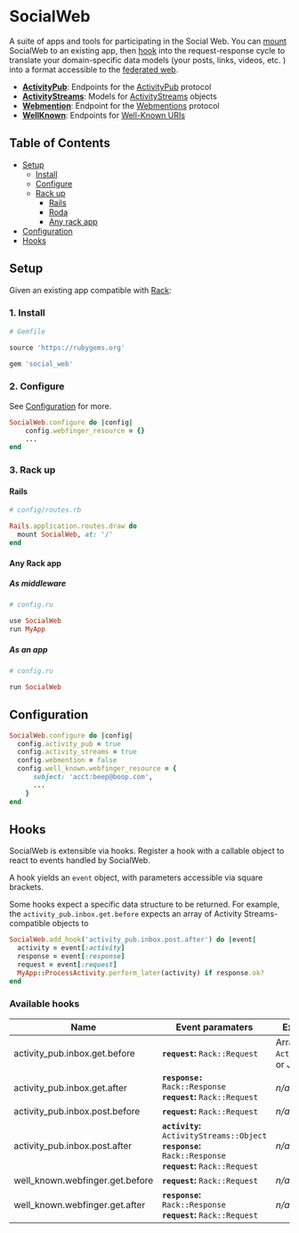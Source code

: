 # SocialWeb

A suite of apps and tools for participating in the Social Web. You can [mount](#setup)
SocialWeb to an existing app, then [hook](#hooks) into the request-response 
cycle to translate your domain-specific data models (your posts, links, videos,
etc. ) into a format accessible to the [federated web](https://fediverse.party/).

* [**ActivityPub**](https://github.com/social-web/social_web/tree/master/activity_pub): Endpoints for the [ActivityPub](https://activitypub.rocks/) protocol
* [**ActivityStreams**](https://github.com/social-web/social_web/tree/master/activity_streams): Models for [ActivityStreams](https://www.w3.org/TR/activitystreams-core/) objects
* [**Webmention**](https://github.com/social-web/social_web/tree/master/webmention): Endpoint for the [Webmentions](https://webmention.net/) protocol
* [**WellKnown**](https://github.com/social-web/social_web/tree/master/well_known): Endpoints for [Well-Known URIs](https://tools.ietf.org/html/rfc5785)

## Table of Contents

* [Setup](#setup)
  * [Install](#1-install)
  * [Configure](#2-configure)
  * [Rack up](#3-rack-up)
    * [Rails](#rails)
    * [Roda](#roda)
    * [Any rack app](#any-rack-app)
* [Configuration](#configuration)
* [Hooks](#hooks)

## Setup

Given an existing app compatible with [Rack](https://rack.github.io/):

### 1. Install

```ruby
# Gemfile

source 'https://rubygems.org'

gem 'social_web'
```

### 2. Configure

See [Configuration](#configuration) for more.

```ruby
SocialWeb.configure do |config|
    config.webfinger_resource = {}
    ...
end
```

### 3. Rack up

#### Rails

```ruby
# config/routes.rb

Rails.application.routes.draw do
  mount SocialWeb, at: '/'
end
```

#### Any Rack app

##### As middleware

```ruby
# config.ru

use SocialWeb
run MyApp
```

##### As an app
```ruby
# config.ru

run SocialWeb
```

## Configuration

```ruby
SocialWeb.configure do |config|
  config.activity_pub = true
  config.activity_streams = true
  config.webmention = false
  config.well_known.webfinger_resource = {
      subject: 'acct:beep@boop.com',
      ...
    }
end
```



## Hooks

SocialWeb is extensible via hooks. Register a hook with a callable object to
react to events handled by SocialWeb.

A hook yields an `event` object, with parameters accessible via square brackets.

Some hooks expect a specific data structure to be returned. For example, the
`activity_pub.inbox.get.before` expects an array of Activity Streams-compatible
objects to 

```ruby
SocialWeb.add_hook('activity_pub.inbox.post.after') do |event|
  activity = event[:activity]
  response = event[:response]
  request = event[:request] 
  MyApp::ProcessActivity.perform_later(activity) if response.ok?
end
```

### Available hooks

| Name                             | Event paramaters                                                                            | Expected return value
| -------------------------------- | ------------------------------------------------------------------------------------------- | --------------------------------------------
| activity_pub.inbox.get.before    | **`request`:** `Rack::Request`                                                                                          | Array of `ActivityStreams::Object`s or JSON
| activity_pub.inbox.get.after     | **`response:`** `Rack::Response` <br/> **`request`:** `Rack::Request`                                                   | *n/a*
| activity_pub.inbox.post.before   | **`request`:** `Rack::Request`                                                                                          | *n/a*
| activity_pub.inbox.post.after    | **`activity`:** `ActivityStreams::Object` <br/> **`response`:** `Rack::Response` <br/> **`request`:** `Rack::Request`   | *n/a*
| well_known.webfinger.get.before  | **`request`:** `Rack::Request`                                                                                          | *n/a*
| well_known.webfinger.get.after   | **`response`:** `Rack::Response` <br/> **`request`:** `Rack::Request`                                                   | *n/a*

